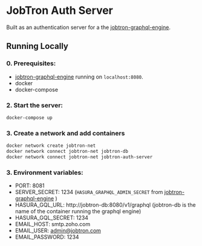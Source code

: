 # JobTron Auth Server

Built as an authentication server for a the [jobtron-graphql-engine](https://github.com/haydenlinder/jobtron-graphql-engine).

## Running Locally

### 0. Prerequisites:
  - [jobtron-graphql-engine](https://github.com/haydenlinder/jobtron-graphql-engine) running on `localhost:8080`.
  - docker
  - docker-compose

### 2. Start the server:
```bash
docker-compose up
```

### 3. Create a network and add containers
```bash
docker network create jobtron-net
docker network connect jobtron-net jobtron-db
docker network connect jobtron-net jobtron-auth-server
```

### 3. Environment variables:
  - PORT: 8081
  - SERVER_SECRET: 1234 (`HASURA_GRAPHQL_ADMIN_SECRET` from [jobtron-graphql-engine](https://github.com/haydenlinder/jobtron-graphql-engine/blob/master/docker-compose.yml) )
  - HASURA_GQL_URL: http://jobtron-db:8080/v1/graphql (jobtron-db is the name of the container running the graphql engine)
  - HASURA_GQL_SECRET: 1234
  - EMAIL_HOST: smtp.zoho.com
  - EMAIL_USER: admin@jobtron.com
  - EMAIL_PASSWORD: 1234